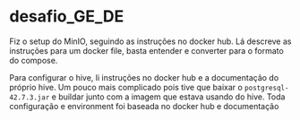 # desafio_GE_DE

Fiz o setup do MinIO, seguindo as instruções no docker hub. Lá descreve as instruções para um docker file, basta entender e converter para o formato do compose.

Para configurar o hive, li instruções no docker hub e a documentação do próprio hive. Um pouco mais complicado pois tive que baixar o ```postgresql-42.7.3.jar``` e buildar junto com a imagem que estava usando do hive. Toda configuração e environment foi baseada no docker hub e documentação

